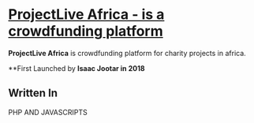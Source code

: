 # [ProjectLive Africa - is a crowdfunding platform  ](https://ProjectLiveAfrica.ng)


**ProjectLive Africa** is crowdfunding platform for charity projects in africa. 


**First Launched  by **Isaac Jootar in 2018**





## Written In

PHP AND JAVASCRIPTS


